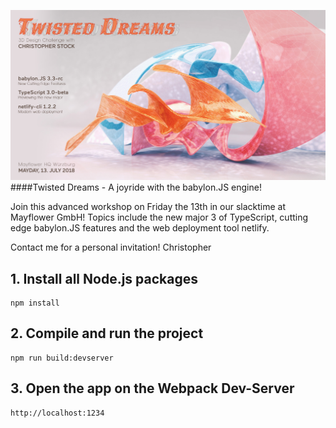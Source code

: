 ![babylon-zero](https://github.com/christopherstock/babylon-zero/raw/master/_ASSETS/promo/promoBadge6_1920x1037.jpg)
####Twisted Dreams - A joyride with the babylon.JS engine!

Join this advanced workshop on Friday the 13th in our slacktime at Mayflower GmbH! 
Topics include the new major 3 of TypeScript, cutting edge babylon.JS features and the web deployment tool netlify.

Contact me for a personal invitation!
Christopher

## 1. Install all Node.js packages
```
npm install
```

## 2. Compile and run the project
```
npm run build:devserver
```

## 3. Open the app on the Webpack Dev-Server

```
http://localhost:1234
```

